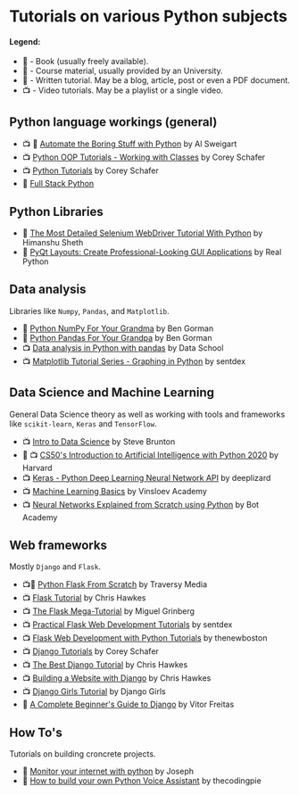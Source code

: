 # Tutorials on various Python subjects

#### Legend:
- :blue_book: - Book (usually freely available).
- :school: - Course material, usually provided by an University.
- :newspaper: - Written tutorial. May be a blog, article, post or even a PDF document.
- :tv: - Video tutorials. May be a playlist or a single video.


## Python language workings (general)

- :tv: :blue_book: [Automate the Boring Stuff with Python](https://www.youtube.com/playlist?list=PL0-84-yl1fUnRuXGFe_F7qSH1LEnn9LkW) by Al Sweigart
- :tv: [Python OOP Tutorials - Working with Classes](https://www.youtube.com/playlist?list=PL-osiE80TeTsqhIuOqKhwlXsIBIdSeYtc) by Corey Schafer
- :tv: [Python Tutorials](https://www.youtube.com/playlist?list=PL-osiE80TeTt2d9bfVyTiXJA-UTHn6WwU) by Corey Schafer
- :newspaper: [Full Stack Python](https://www.fullstackpython.com/blog.html)

## Python Libraries

- :newspaper: [The Most Detailed Selenium WebDriver Tutorial With Python](https://www.lambdatest.com/blog/selenium-webdriver-with-python/?utm_source=Reddit&utm_medium=blog&utm_campaign=RP-011229-1&utm_term=OrganicPosting) by Himanshu Sheth
- :newspaper: [PyQt Layouts: Create Professional-Looking GUI Applications](https://realpython.com/python-pyqt-layout/) by Real Python

## Data analysis
Libraries like `Numpy`, `Pandas`, and `Matplotlib`.

- :newspaper: [Python NumPy For Your Grandma](https://www.gormanalysis.com/blog/python-numpy-for-your-grandma/) by Ben Gorman
- :newspaper: [Python Pandas For Your Grandpa](https://www.gormanalysis.com/blog/python-pandas-for-your-grandpa/) by Ben Gorman
- :tv: [Data analysis in Python with pandas](https://www.youtube.com/playlist?list=PL5-da3qGB5ICCsgW1MxlZ0Hq8LL5U3u9y) by Data School
- :tv: [Matplotlib Tutorial Series - Graphing in Python](https://www.youtube.com/playlist?list=PLQVvvaa0QuDfefDfXb9Yf0la1fPDKluPF) by sentdex


## Data Science and Machine Learning
General Data Science theory as well as working with tools and frameworks like `scikit-learn`, `Keras` and `TensorFlow`.

- :tv: [Intro to Data Science](https://www.youtube.com/playlist?list=PLMrJAkhIeNNQV7wi9r7Kut8liLFMWQOXn) by Steve Brunton
- :school: :tv: [CS50's Introduction to Artificial Intelligence with Python 2020](https://www.youtube.com/playlist?list=PLhQjrBD2T382Nz7z1AEXmioc27axa19Kv) by Harvard
- :tv: [Keras - Python Deep Learning Neural Network API](https://www.youtube.com/playlist?list=PLZbbT5o_s2xrwRnXk_yCPtnqqo4_u2YGL) by deeplizard
- :tv: [Machine Learning Basics](https://www.youtube.com/playlist?list=PLR0bgGon_WTJnvH92Ls_Vj4ueCi98PDW5) by Vinsloev Academy
- :tv: [Neural Networks Explained from Scratch using Python](https://www.youtube.com/watch?v=9RN2Wr8xvro) by Bot Academy


## Web frameworks
Mostly `Django` and `Flask`.

- :tv::newspaper: [Python Flask From Scratch](https://www.youtube.com/playlist?list=PLillGF-RfqbbbPz6GSEM9hLQObuQjNoj_) by Traversy Media
- :tv: [Flask Tutorial](https://www.youtube.com/playlist?list=PLei96ZX_m9sWQco3fwtSMqyGL-JDQo28l) by Chris Hawkes
- :tv: [The Flask Mega-Tutorial](https://blog.miguelgrinberg.com/post/the-flask-mega-tutorial-part-i-hello-world) by Miguel Grinberg
- :tv: [Practical Flask Web Development Tutorials](https://www.youtube.com/playlist?list=PLQVvvaa0QuDc_owjTbIY4rbgXOFkUYOUB) by sentdex
- :tv: [Flask Web Development with Python Tutorials](https://www.youtube.com/playlist?list=PL6gx4Cwl9DGDi9F_slcQK7knjtO8TUvUs) by thenewboston
- :tv: [Django Tutorials](https://www.youtube.com/playlist?list=PL-osiE80TeTtoQCKZ03TU5fNfx2UY6U4p) by Corey Schafer
- :tv: [The Best Django Tutorial](https://www.youtube.com/playlist?list=PLei96ZX_m9sWlZ9pgnJ6eix76lffAZ2_0) by Chris Hawkes
- :tv: [Building a Website with Django](https://www.youtube.com/playlist?list=PLei96ZX_m9sV5865IlH-RktGZXYW7hQTB) by Chris Hawkes
- :tv: [Django Girls Tutorial](https://tutorial.djangogirls.org/en/index.html) by Django Girls
- :newspaper: [A Complete Beginner's Guide to Django](https://simpleisbetterthancomplex.com/series/beginners-guide/1.11/) by Vitor Freitas


## How To's
Tutorials on building croncrete projects.

- :newspaper: [Monitor your internet with python](https://pythonprogramming.org/monitor-your-internet-with-python/) by Joseph
- :newspaper: [How to build your own Python Voice Assistant](https://thecodingpie.com/post/how-to-build-your-own-python-voice-assistant-thecodingpie/) by thecodingpie

